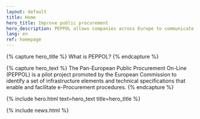 ```yaml
---
layout: default
title: Home
hero_title: Improve public procurement
hero_description: PEPPOL allows companies across Europe to communicate electronically with public purchasers at various stages of the procurement procedure.
lang: en
ref: homepage
---
```

{% capture hero_title %}
What is PEPPOL?
{% endcapture %}

{% capture hero_text %}
The Pan-European Public Procurement On-Line (PEPPOL) is a pilot project promoted by the European Commission to identify a set of infrastructure elements and technical specifications that enable and facilitate e-Procurement procedures.
{% endcapture %}

{% include hero.html text=hero_text title=hero_title %}

<main class="container my-5" markdown="1">

{% include news.html %}

</main>
